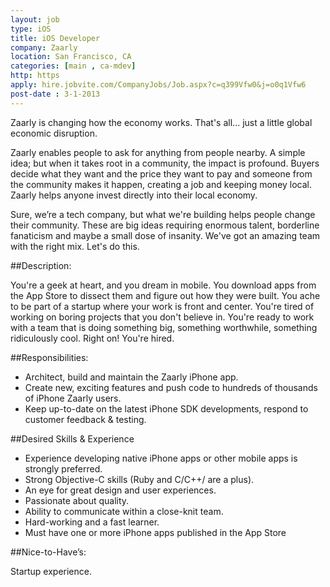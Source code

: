 ```yaml
---
layout: job
type: iOS
title: iOS Developer
company: Zaarly
location: San Francisco, CA
categories: [main , ca-mdev]
http: https
apply: hire.jobvite.com/CompanyJobs/Job.aspx?c=q399Vfw0&j=o0q1Vfw6
post-date : 3-1-2013
---
```


Zaarly is changing how the economy works. That's all... just a little global economic disruption.

Zaarly enables people to ask for anything from people nearby. A simple idea; but when it takes root in a community, the impact is profound. Buyers decide what they want and the price they want to pay and someone from the community makes it happen, creating a job and keeping money local. Zaarly helps anyone invest directly into their local economy.
 
Sure, we’re a tech company, but what we're building helps people change their community.  These are big ideas requiring enormous talent, borderline fanaticism and maybe a small dose of insanity. We've got an amazing team with the right mix.  Let's do this.
 
##Description:
 
You're a geek at heart, and you dream in mobile. You download apps from the App Store to dissect them and figure out how they were built. You ache to be part of a startup where your work is front and center. You're tired of working on boring projects that you don't believe in. You're ready to work with a team that is doing something big, something worthwhile, something ridiculously cool. Right on! You're hired.
 
##Responsibilities:

* Architect, build and maintain the Zaarly iPhone app.
* Create new, exciting features and push code to hundreds of thousands of iPhone Zaarly users.
* Keep up-to-date on the latest iPhone SDK developments, respond to customer feedback & testing.
 
##Desired Skills & Experience

* Experience developing native iPhone apps or other mobile apps is strongly preferred.
* Strong Objective-C skills (Ruby and C/C++/ are a plus).
* An eye for great design and user experiences.
* Passionate about quality.
* Ability to communicate within a close-knit team.
* Hard-working and a fast learner.
* Must have one or more iPhone apps published in the App Store

##Nice-to-Have’s:
 
Startup experience.